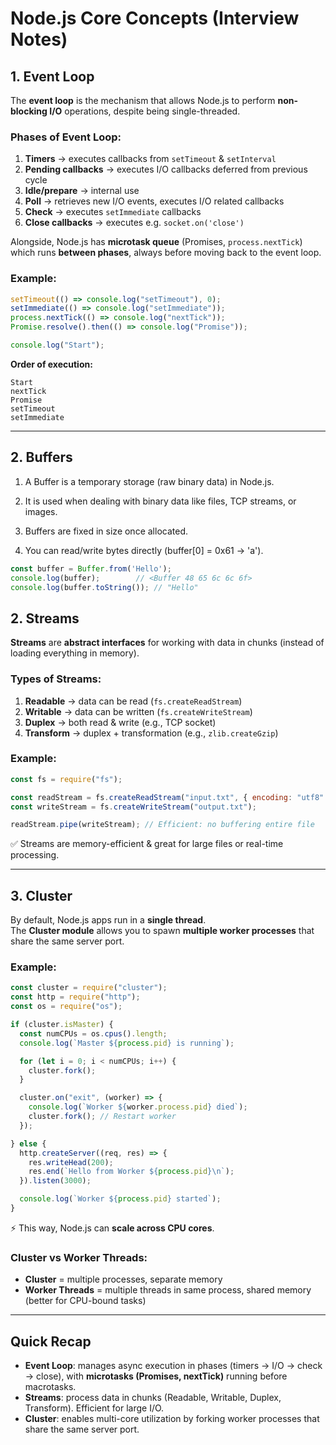 
# Node.js Core Concepts (Interview Notes)

## 1. Event Loop

The **event loop** is the mechanism that allows Node.js to perform **non-blocking I/O** operations, despite being single-threaded.

### Phases of Event Loop:
1. **Timers** → executes callbacks from `setTimeout` & `setInterval`  
2. **Pending callbacks** → executes I/O callbacks deferred from previous cycle  
3. **Idle/prepare** → internal use  
4. **Poll** → retrieves new I/O events, executes I/O related callbacks  
5. **Check** → executes `setImmediate` callbacks  
6. **Close callbacks** → executes e.g. `socket.on('close')`  

Alongside, Node.js has **microtask queue** (Promises, `process.nextTick`) which runs **between phases**, always before moving back to the event loop.

### Example:
```js
setTimeout(() => console.log("setTimeout"), 0);
setImmediate(() => console.log("setImmediate"));
process.nextTick(() => console.log("nextTick"));
Promise.resolve().then(() => console.log("Promise"));

console.log("Start");
```

**Order of execution:**
```
Start
nextTick
Promise
setTimeout
setImmediate
```

---

## 2. Buffers

1. A Buffer is a temporary storage (raw binary data) in Node.js.

2. It is used when dealing with binary data like files, TCP streams, or images.

3. Buffers are fixed in size once allocated.

4. You can read/write bytes directly (buffer[0] = 0x61 → 'a').

```js
const buffer = Buffer.from('Hello');
console.log(buffer);        // <Buffer 48 65 6c 6c 6f>
console.log(buffer.toString()); // "Hello"
```

## 2. Streams

**Streams** are **abstract interfaces** for working with data in chunks (instead of loading everything in memory).

### Types of Streams:
1. **Readable** → data can be read (`fs.createReadStream`)  
2. **Writable** → data can be written (`fs.createWriteStream`)  
3. **Duplex** → both read & write (e.g., TCP socket)  
4. **Transform** → duplex + transformation (e.g., `zlib.createGzip`)  

### Example:
```js
const fs = require("fs");

const readStream = fs.createReadStream("input.txt", { encoding: "utf8" });
const writeStream = fs.createWriteStream("output.txt");

readStream.pipe(writeStream); // Efficient: no buffering entire file
```

✅ Streams are memory-efficient & great for large files or real-time processing.

---

## 3. Cluster

By default, Node.js apps run in a **single thread**.  
The **Cluster module** allows you to spawn **multiple worker processes** that share the same server port.

### Example:
```js
const cluster = require("cluster");
const http = require("http");
const os = require("os");

if (cluster.isMaster) {
  const numCPUs = os.cpus().length;
  console.log(`Master ${process.pid} is running`);

  for (let i = 0; i < numCPUs; i++) {
    cluster.fork();
  }

  cluster.on("exit", (worker) => {
    console.log(`Worker ${worker.process.pid} died`);
    cluster.fork(); // Restart worker
  });

} else {
  http.createServer((req, res) => {
    res.writeHead(200);
    res.end(`Hello from Worker ${process.pid}\n`);
  }).listen(3000);

  console.log(`Worker ${process.pid} started`);
}
```

⚡ This way, Node.js can **scale across CPU cores**.

### Cluster vs Worker Threads:
- **Cluster** = multiple processes, separate memory  
- **Worker Threads** = multiple threads in same process, shared memory (better for CPU-bound tasks)  

---

## Quick Recap

- **Event Loop**: manages async execution in phases (timers → I/O → check → close), with **microtasks (Promises, nextTick)** running before macrotasks.  
- **Streams**: process data in chunks (Readable, Writable, Duplex, Transform). Efficient for large I/O.  
- **Cluster**: enables multi-core utilization by forking worker processes that share the same server port.
